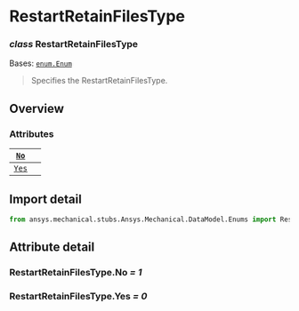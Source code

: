 <a id="restartretainfilestype"></a>

# RestartRetainFilesType

<a id="RestartRetainFilesType"></a>

### *class* RestartRetainFilesType

Bases: [`enum.Enum`](https://docs.python.org/3/library/enum.html#enum.Enum)

> Specifies the RestartRetainFilesType.

> <!-- !! processed by numpydoc !! -->

<a id="overview"></a>

## Overview

### Attributes

| [`No`](#RestartRetainFilesType.No)   |    |
|--------------------------------------|----|
| [`Yes`](#RestartRetainFilesType.Yes) |    |

<a id="import-detail"></a>

## Import detail

```python
from ansys.mechanical.stubs.Ansys.Mechanical.DataModel.Enums import RestartRetainFilesType
```

<a id="attribute-detail"></a>

## Attribute detail

<a id="RestartRetainFilesType.No"></a>

### RestartRetainFilesType.No *= 1*

<a id="RestartRetainFilesType.Yes"></a>

### RestartRetainFilesType.Yes *= 0*
